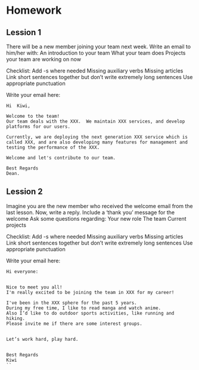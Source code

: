 # Homework

## Lession 1
There will be a new member joining your team next week. Write an email to him/her with:
An introduction to your team
What your team does
Projects your team are working on now


Checklist:
Add -s where needed
Missing auxiliary verbs
Missing articles 
Link short sentences together but don’t write extremely long sentences
Use appropriate punctuation

Write your email here:
```
Hi  Kiwi,

Welcome to the team! 
Our team deals with the XXX.  We maintain XXX services, and develop platforms for our users.

Currently, we are deploying the next generation XXX service which is called XXX, and are also developing many features for management and testing the performance of the XXX. 

Welcome and let's contribute to our team.

Best Regards
Dean.
```

## Lession 2
Imagine you are the new member who received the welcome email from the last lesson. Now, write a reply.
Include a ‘thank you’ message for the welcome
Ask some questions regarding: 
Your new role 
The team
Current projects

Checklist:
Add -s where needed
Missing auxiliary verbs
Missing articles 
Link short sentences together but don’t write extremely long sentences
Use appropriate punctuation

Write your email here:

```
Hi everyone:


Nice to meet you all!
I'm really excited to be joining the team in XXX for my career!

I've been in the XXX sphere for the past 5 years.
During my free time, I like to read manga and watch anime.
Also I’d like to do outdoor sports activities, like running and hiking.  
Please invite me if there are some interest groups.


Let’s work hard, play hard.


Best Regards
Kiwi
``
